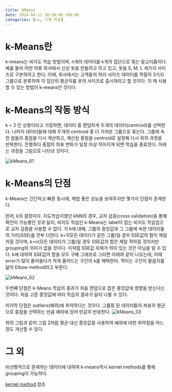 ```yaml
---
title: kMeans
date: 2024-04-11 18:30:00 +09:00
categories: [cs, 기계 학습]
---
```


# k-Means란

k-means는 비지도 학습 방법이며, n개의 데이터를 k개의 집단으로 묶는 알고리즘이다. 예를 들어 어떤 의류 회사에서 신상 옷을 만들려고 하고 있고, 옷을 S, M, L 세가지 사이즈로 구분하려고 한다. 이때, 회사에서는 고객들의 허리 사이즈 데이터를 적절히 3가지 그룹으로 분류하여 각 집단의 평균치를 옷의 사이즈로 출시하려고 할 것이다. 이 때 사용할 수 있는 방법이 k-means인 것이다.

# k-Means의 작동 방식

k = 2 인 상황이라고 가정하면, 데이터 중 랜덤하게 두개의 데이터(centroid)를 선택한다. 나머지 데이터들에 대해 두개의 centroid 중 더 가까운 그룹으로 묶는다. 그룹에 속한 점들의 중점을 다시 계산하고, 계산된 중점을 centroid로 설정해 다시 위의 과정을 반복한다. 진행하다 중점의 좌표 변화가 일정 이상 작아지게 되면 학습을 종료한다. 아래는 과정을 그림으로 나타낸 것이다.

![kMeans_01](https://github.com/patchpark/patchpark.github.io/assets/116805893/1ce4b5e2-904a-4326-8ce7-ee384a772b38)

# k-Means의 단점
k-Means는 간단하고 빠른 동시에, 제법 좋은 성능을 보여주지만 몇가지 단점이 존재한다.

먼저, k의 결정이다. 지도학습이였던 kNN의 경우, 교차 검증(cross validation)을 통해 확인이 가능했던 것과 달리, 비지도 학습인 k-Means는 label이 없는 비지도 학습임으로 교차 검증을 사용할 수 없다. 각 k에 대해, 그룹의 중앙값과 그 그룹에 속한 데이터들의 거리(SSE)를 전부 더한다. k=1(모든 데이터가 같은 그룹)일 경우 SSE값의 합이 제일 커질 것이며, k=n(모든 데이터가 그룹)일 경우 SSE값의 합은 제일 작아질 것이지만 grouping의 의미가 없을 것이다. 이처럼 SSE값 자체가 의미 있는 것은 아님을 알 수 있다. k에 대하여 SSE값의 합을 모두 구해 그래프로 그리면 아래와 같이 나오는데, 이때 error가 많이 줄어들다가 적게 줄어드는 구간의 k를 채택한다. 꺽이는 구간이 팔꿈치를 닮아 Elbow method라고 부른다.

![kMeans_02](https://github.com/patchpark/patchpark.github.io/assets/116805893/14a7aaf0-8d66-4b46-979c-ba9d9d8379fa)


두번째 단점은 k-Means 학습의 결과가 처음 랜덤으로 잡은 중앙값에 영향을 받는다는 것이다. 처음 고른 중앙값에 따라 학습의 결과가 달리 나올 수 있다.

마지막 단점은 outliers(예외)에 취약하다는 것이다. 그룹핑 된 데이터들의 좌표의 평균으로 중점을 선택하는 만큼 예외에 있어 민감히 반응한다.
![kMeans_03](https://github.com/patchpark/patchpark.github.io/assets/116805893/47c32fac-cd39-4ad9-88c7-47a58300d046)

위의 그림과 같이 그림 2처럼 평균 대신 중앙값을 사용하여 예외에 대한 취약점을 어느정도 개선할 수 있다.

# 그 외
비선형적으로 존재하는 데이터에 대하여 k-means역시 kernel methods를 통해 grouping이 가능하다.

[kernel method](https://patchpark.github.io/posts/SVM) 참조